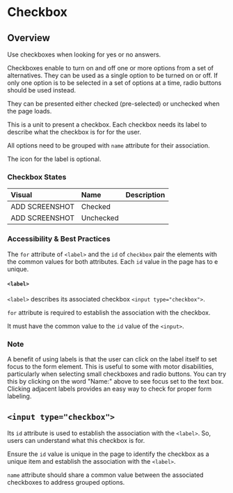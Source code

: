# Checkbox

## Overview

Use checkboxes when looking for yes or no answers.

Checkboxes enable to turn on and off one or more options from a set of alternatives. They can be used as a single option to be turned on or off. If only one option is to be selected in a set of options at a time, radio buttons should be used instead. 

They can be presented either checked (pre-selected) or unchecked when the page loads.

This is a unit to present a checkbox. Each checkbox needs its label to describe what the checkbox is for for the user.

All options need to be grouped with `name` attribute for their association.

The icon for the label is optional.

### Checkbox States

| Visual | Name | Description |
| :--- | :--- | :--- |
| ADD SCREENSHOT | Checked |  |
| ADD SCREENSHOT | Unchecked |  |

### Accessibility & Best Practices

The `for` attribute of `<label>` and the `id` of `checkbox` pair the elements with the common values for both attributes. Each `id` value in the page has to e unique.

#### `<label>`

`<label>` describes its associated checkbox `<input type="checkbox">`.

`for` attribute is required to establish the association with the checkbox.

It must have the common value to the `id` value of the `<input>`.

### Note

A benefit of using labels is that the user can click on the label itself to set focus to the form element. This is useful to some with motor disabilities, particularly when selecting small checkboxes and radio buttons. You can try this by clicking on the word "Name:" above to see focus set to the text box. Clicking adjacent labels provides an easy way to check for proper form labeling.

## `<input type="checkbox">`

Its `id` attribute is used to establish the association with the `<label>`. So, users can understand what this checkbox is for.

Ensure the `id` value is unique in the page to identify the checkbox as a unique item and establish the association with the `<label>`.

`name` attribute should share a common value between the associated checkboxes to address grouped options.




